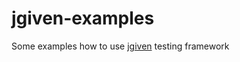 # jgiven-examples

Some examples how to use [jgiven](https://github.com/TNG/JGiven) testing framework